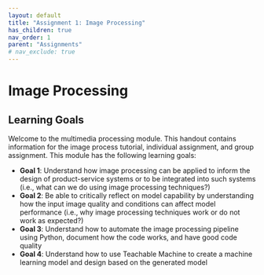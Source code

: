 ```yaml
---
layout: default
title: "Assignment 1: Image Processing"
has_children: true
nav_order: 1
parent: "Assignments"
# nav_exclude: true
---
```


# Image Processing

## Learning Goals

Welcome to the multimedia processing module. This handout contains information for the image process tutorial, individual assignment, and group assignment. This module has the following learning goals:  

 - **Goal 1**: Understand how image processing can be applied to inform the design of product-service systems or to be integrated into such systems (i.e., what can we do using image processing techniques?)
 - **Goal 2**: Be able to critically reflect on model capability by understanding how the input image quality and conditions can affect model performance (i.e., why image processing techniques work or do not work as expected?)
 - **Goal 3**: Understand how to automate the image processing pipeline using Python, document how the code works, and have good code quality
 - **Goal 4**: Understand how to use Teachable Machine to create a machine learning model and design based on the generated model
